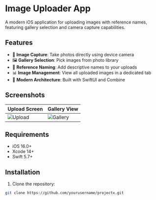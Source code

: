 # Image Uploader App

A modern iOS application for uploading images with reference names, featuring gallery selection and camera capture capabilities.

## Features

- 📸 **Image Capture**: Take photos directly using device camera
- 🖼️ **Gallery Selection**: Pick images from photo library
- 🔖 **Reference Naming**: Add descriptive names to your uploads
- 📊 **Image Management**: View all uploaded images in a dedicated tab
- 🚀 **Modern Architecture**: Built with SwiftUI and Combine

## Screenshots

| Upload Screen | Gallery View |
|--------------|-------------|
| ![Upload](screenshots/upload.png) | ![Gallery](screenshots/gallery.png) |

## Requirements

- iOS 16.0+
- Xcode 14+
- Swift 5.7+

## Installation

1. Clone the repository:
```bash
git clone https://github.com/yourusername/projectx.git
